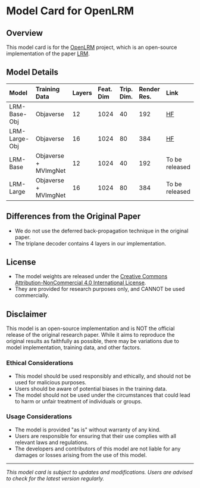 # Model Card for OpenLRM

## Overview

This model card is for the [OpenLRM](https://github.com/OpenLRM/OpenLRM) project, which is an open-source implementation of the paper [LRM](https://arxiv.org/abs/2311.04400).

## Model Details

| Model | Training Data | Layers | Feat. Dim | Trip. Dim. | Render Res. | Link |
| :--- | :--- | :--- | :--- | :--- | :--- | :--- |
| LRM-Base-Obj | Objaverse | 12 | 1024 | 40 | 192 | [HF](https://huggingface.co/zxhezexin/OpenLRM) |
| LRM-Large-Obj | Objaverse | 16 | 1024 | 80 | 384 | [HF](https://huggingface.co/zxhezexin/OpenLRM) |
| LRM-Base | Objaverse + MVImgNet | 12 | 1024 | 40 | 192 | To be released |
| LRM-Large | Objaverse + MVImgNet | 16 | 1024 | 80 | 384 | To be released |

## Differences from the Original Paper

- We do not use the deferred back-propagation technique in the original paper.
- The triplane decoder contains 4 layers in our implementation.

## License

- The model weights are released under the [Creative Commons Attribution-NonCommercial 4.0 International License](LICENSE_WEIGHT).
- They are provided for research purposes only, and CANNOT be used commercially.

## Disclaimer

This model is an open-source implementation and is NOT the official release of the original research paper. While it aims to reproduce the original results as faithfully as possible, there may be variations due to model implementation, training data, and other factors.

### Ethical Considerations

- This model should be used responsibly and ethically, and should not be used for malicious purposes.
- Users should be aware of potential biases in the training data.
- The model should not be used under the circumstances that could lead to harm or unfair treatment of individuals or groups.

### Usage Considerations

- The model is provided "as is" without warranty of any kind.
- Users are responsible for ensuring that their use complies with all relevant laws and regulations.
- The developers and contributors of this model are not liable for any damages or losses arising from the use of this model.

---

*This model card is subject to updates and modifications. Users are advised to check for the latest version regularly.*
